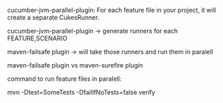 cucumber-jvm-parallel-plugin:
For each feature file in your project, it will create a separate CukesRunner.


cucumber-jvm-parallel-plugin -> generate runners for each FEATURE,SCENARIO

maven-failsafe plugin -> will take those runners and run them in paralell


maven-failsafe plugin vs maven-surefire plugin

command to run feature files in paralell:

mvn -Dtest=SomeTests -DfailIfNoTests=false verify